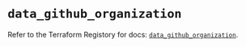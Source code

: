 # `data_github_organization`

Refer to the Terraform Registory for docs: [`data_github_organization`](https://registry.terraform.io/providers/integrations/github/5.35.0/docs/data-sources/organization).
